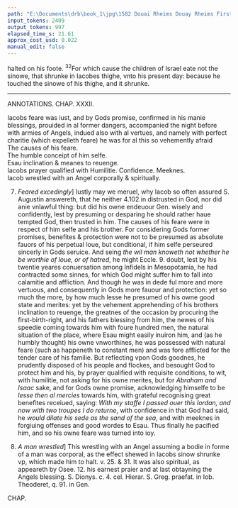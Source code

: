 ```yaml
---
path: "E:\Documents\drb\book_1\jpg\1582 Douai Rheims Douay Rheims First Edition  1 of 3 1609 Old Testament.pdf-126.jpg"
input_tokens: 2409
output_tokens: 997
elapsed_time_s: 21.61
approx_cost_usd: 0.022
manual_edit: false
---
```

halted on his foote. <sup>32</sup>For which cause the children of Israel eate not the sinowe, that shrunke in Iacobes thighe, vnto his present day: because he touched the sinowe of his thighe, and it shrunke.

---

ANNOTATIONS.
CHAP. XXXII.

<aside>Iacobs feare was iust, and by Gods promise, confirmed in his manie blessings, prouided in al former dangers, accompanied the night before with armies of Angels, indued also with al vertues, and namely with perfect charitie (which expelleth feare) he was for al this so vehemently afraid</aside>

<aside>The causes of his feare.</aside>

<aside>The humble conceipt of him selfe.</aside>

<aside>Esau inclination & meanes to reuenge.</aside>

<aside>Iacobs prayer qualified with Humilitie. Confidence. Meeknes.</aside>

<aside>Iacob wrestled with an Angel corporally & spiritually.</aside>

7. *Feared excedingly*] Iustly may we meruel, why Iacob so often assured S. Augustin answereth, that he neither 4.102.in distrusted in God, nor did anie vnlawful thing: but did his owne endeuour Gen. wisely and confidently, lest by presuming or desparing he should rather haue tempted God, then trusted in him. The causes of his feare were in respect of him selfe and his brother. For considering Gods former promises, benefites & protection were not to be presumed as absolute fauors of his perpetual loue, but conditional, if him selfe perseured sincerly in Gods seruice. And seing *the wil man knoweth not whether he be worthie of loue, or of hatred*, he might Eccle. 9. doubt, lest by his twentie yeares conuersation among Infidels in Mesopotamia, he had contracted some sinnes, for which God might suffer him to fall into calamitie and affliction. And though he was in dede ful more and more vertuous, and consequently in Gods more fauour and protection: yet so much the more, by how much lesse he presumed of his owne good state and merites: yet by the vehement apprehending of his brothers inclination to reuenge, the greatnes of the occasion by procuring the first-birth-right, and his fathers blessing from him, the newes of his speedie coming towards him with foure hundred men, the natural situation of the place, where Esau might easily inuiron him, and (as he humbly thought) his owne vnworthines, he was possessed with natural feare (such as happeneth to constant men) and was fore afflicted for the tender care of his familie. But reflecting vpon Gods goodnes, he prudently disposed of his people and flockes, and besought God to protect him and his, by prayer qualified with requisite conditions, to wit, with humilitie, not asking for his owne merites, but for *Abraham and Isaac* sake, and for Gods owne promise, acknowledging himselfe to be *lesse then al mercies* towards him, with grateful recognising great benefites receiued, saying: *With my staffe I passed ouer this Iordan, and now with two troupes I do returne*, with confidence in that God had said, he *would dilate his sede as the sand of the sea*, and with meeknes in forgiuing offenses and good wordes to Esau. Thus finally he pacified him, and so his owne feare was turned into ioy.

24. *A man wrestled*] This wrestling with an Angel assuming a bodie in forme of a man was corporal, as the effect shewed in Iacobs sinow shrunke vp, which made him to halt. v. 25. & 31. It was also spiritual, as appeareth by Osee. 12. his earnest praier and at last obtayning the Angels blessing. S. Dionys. c. 4. cel. Hierar. S. Greg. praefat. in Iob. Theoderet, q. 91. in Gen.

CHAP.